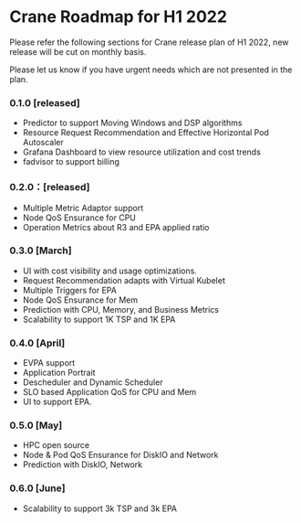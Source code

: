 # Crane Roadmap for H1 2022
Please refer the following sections for Crane release plan of H1 2022, new release will be cut on monthly basis.

Please let us know if you have urgent needs which are not presented in the plan. 
### 0.1.0 [released]
- Predictor to support Moving Windows and DSP algorithms
- Resource Request Recommendation and Effective Horizontal Pod Autoscaler
- Grafana Dashboard to view resource utilization and cost trends
- fadvisor to support billing	
### 0.2.0：[released]
- Multiple Metric Adaptor support
- Node QoS Ensurance for CPU
- Operation Metrics about R3 and EPA applied ratio
### 0.3.0 [March]
- UI with cost visibility and usage optimizations.
- Request Recommendation adapts with Virtual Kubelet
- Multiple Triggers for EPA
- Node QoS Ensurance for Mem
- Prediction with CPU, Memory, and Business Metrics
- Scalability to support 1K TSP and 1K EPA			
### 0.4.0 [April]
- EVPA support
- Application Portrait
- Descheduler and Dynamic Scheduler
- SLO based Application QoS for CPU and Mem
- UI to support EPA.					
### 0.5.0 [May]
- HPC open source
- Node & Pod QoS Ensurance for DiskIO and Network
- Prediction with DiskIO, Network				
### 0.6.0 [June]
- Scalability to support 3k TSP and 3k EPA			